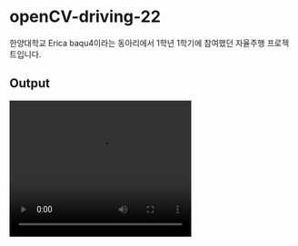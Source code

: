 # openCV-driving-22
한양대학교 Erica baqu4이라는 동아리에서 1학년 1학기에 참여했던 자율주행 프로젝트입니다. 

## Output
<video src="https://github.com/BBAAMM/openCV-driving-22/source/output_16_line.mp4" width="320" height="240"></video>
